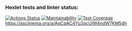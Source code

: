 ### Hexlet tests and linter status:
[![Actions Status](https://github.com/Onfire22/frontend-project-46/actions/workflows/hexlet-check.yml/badge.svg)](https://github.com/Onfire22/frontend-project-46/actions)
[![Maintainability](https://api.codeclimate.com/v1/badges/2972253631d363f897e4/maintainability)](https://codeclimate.com/github/Onfire22/frontend-project-46/maintainability)
[![Test Coverage](https://api.codeclimate.com/v1/badges/2972253631d363f897e4/test_coverage)](https://codeclimate.com/github/Onfire22/frontend-project-46/test_coverage)
https://asciinema.org/a/AqCpAC4Yu2pcUIW4ndW7KM5dh